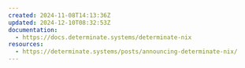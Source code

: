 ```yaml
---
created: 2024-11-08T14:13:36Z
updated: 2024-12-10T08:32:53Z
documentation:
  - https://docs.determinate.systems/determinate-nix
resources:
  - https://determinate.systems/posts/announcing-determinate-nix/
---
```

